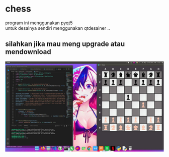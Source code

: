 # chess
program ini menggunakan pyqt5 <br>
untuk desainya sendiri menggunakan qtdesainer ..

## silahkan jika mau meng upgrade atau mendownload 

![gambar_game](https://github.com/Msalisianto190027/chess/blob/main/chess.jpeg)
